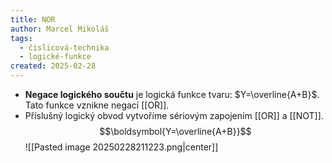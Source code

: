 ```yaml
---
title: NOR
author: Marcel Mikoláš
tags:
  - číslicová-technika
  - logické-funkce
created: 2025-02-28
---
```

* **Negace logického součtu** je logická funkce tvaru: $Y=\overline{A+B}$. Tato funkce vznikne negací [[OR]].
* Příslušný logický obvod vytvoříme sériovým zapojením [[OR]] a [[NOT]].
$$\boldsymbol{Y=\overline{A+B}}$$
![[Pasted image 20250228211223.png|center]]